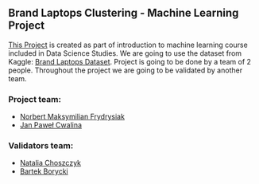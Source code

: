 ## Brand Laptops Clustering - Machine Learning Project
[This Project](https://github.com/fantasy2fry/brand-laptops-clustering-ml) is created as part of introduction to machine learning course included in Data Science Studies. We are going to use the dataset from Kaggle: [Brand Laptops Dataset](https://www.kaggle.com/datasets/bhavikjikadara/brand-laptops-dataset?resource=download). Project is going to be done by a team of 2 people. Throughout the project we are going to be validated by another team.


### Project team:
- [Norbert Maksymilian Frydrysiak](https://github.com/fantasy2fry)
- [Jan Paweł Cwalina](https://github.com/Janusz99bis)

### Validators team:
- [Natalia Choszczyk](https://github.com/nataliachoszczyk)
- [Bartek Borycki](https://github.com/Bartekb3)
